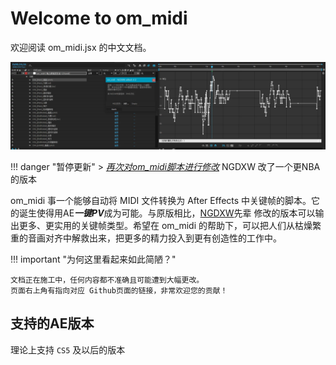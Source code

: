 # Welcome to om_midi

欢迎阅读 om_midi.jsx 的中文文档。

[![Index](gallery/index1.webp)](gallery/index1.webp)

!!! danger "暂停更新"
    > _[再次对om_midi脚本进行修改](https://www.bilibili.com/read/cv1217487)_
    NGDXW 改了一个更NBA的版本

om_midi 事一个能够自动将 MIDI 文件转换为 After Effects 中关键帧的脚本。它的诞生使得用AE***一键PV***成为可能。与原版相比，[NGDXW](https://space.bilibili.com/40208180)先辈 修改的版本可以输出更多、更实用的关键帧类型。希望在 om_midi 的帮助下，可以把人们从枯燥繁重的音画对齐中解救出来，把更多的精力投入到更有创造性的工作中。

!!! important "为何这里看起来如此简陋？"

    文档正在施工中，任何内容都不准确且可能遭到大幅更改。
    页面右上角有指向对应 Github页面的链接，非常欢迎您的贡献！

## 支持的AE版本

理论上支持 `CS5` 及以后的版本